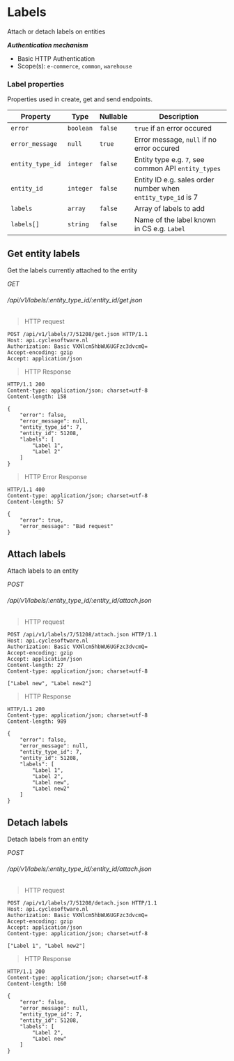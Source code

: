 # Labels #

Attach or detach labels on entities

***Authentication mechanism***

- Basic HTTP Authentication
- Scope(s): `e-commerce`, `common`, `warehouse`

### Label properties

Properties used in create, get and send endpoints.

| Property         | Type      | Nullable | Description                                                  |
|------------------|-----------|----------|--------------------------------------------------------------|
| `error`          | `boolean` | `false`  | `true` if an error occured                                   |
| `error_message`  | `null`    | `true`   | Error message, `null` if no error occured                    |
| `entity_type_id` | `integer` | `false`  | Entity type e.g. `7`, see common API `entity_types`          |
| `entity_id`      | `integer` | `false`  | Entity ID e.g. sales order number when `entity_type_id` is 7 |
| `labels`         | `array`   | `false`  | Array of labels to add                                       |
| `labels[]`       | `string`  | `false`  | Name of the label known in CS e.g. `Label `                  |

## Get entity labels

Get the labels currently attached to the entity

<div class="api-endpoint">
	<div class="endpoint-data">
		<i class="label label-post">GET</i>
		<h6>/api/v1/labels/:entity_type_id/:entity_id/get.json</h6>
	</div>
</div>

> HTTP request

```http
POST /api/v1/labels/7/51208/get.json HTTP/1.1
Host: api.cyclesoftware.nl
Authorization: Basic VXNlcm5hbWU6UGFzc3dvcmQ=
Accept-encoding: gzip
Accept: application/json
```

> HTTP Response

```http
HTTP/1.1 200 
Content-type: application/json; charset=utf-8
Content-length: 158

{
    "error": false,
    "error_message": null,
    "entity_type_id": 7,
    "entity_id": 51208,
    "labels": [
        "Label 1",
        "Label 2"
    ]
}
```

> HTTP Error Response

```http
HTTP/1.1 400 
Content-type: application/json; charset=utf-8
Content-length: 57

{
    "error": true,
    "error_message": "Bad request"
}
```

## Attach labels

Attach labels to an entity

<div class="api-endpoint">
<div class="endpoint-data">
		<i class="label label-post">POST</i>
		<h6>/api/v1/labels/:entity_type_id/:entity_id/attach.json</h6>
	</div>
</div>

> HTTP request

```http
POST /api/v1/labels/7/51208/attach.json HTTP/1.1
Host: api.cyclesoftware.nl
Authorization: Basic VXNlcm5hbWU6UGFzc3dvcmQ=
Accept-encoding: gzip
Accept: application/json
Content-length: 27 
Content-type: application/json; charset=utf-8

["Label new", "Label new2"]
```

> HTTP Response

```http
HTTP/1.1 200 
Content-type: application/json; charset=utf-8
Content-length: 989

{
    "error": false,
    "error_message": null,
    "entity_type_id": 7,
    "entity_id": 51208,
    "labels": [
        "Label 1",
        "Label 2",
        "Label new",
        "Label new2"
    ]
}
```

## Detach labels

Detach labels from an entity

<div class="api-endpoint">
<div class="endpoint-data">
		<i class="label label-post">POST</i>
		<h6>/api/v1/labels/:entity_type_id/:entity_id/attach.json</h6>
	</div>
</div>

> HTTP request

```http
POST /api/v1/labels/7/51208/detach.json HTTP/1.1
Host: api.cyclesoftware.nl
Authorization: Basic VXNlcm5hbWU6UGFzc3dvcmQ=
Accept-encoding: gzip
Accept: application/json
Content-type: application/json; charset=utf-8

["Label 1", "Label new2"]
```

> HTTP Response

```http
HTTP/1.1 200 
Content-type: application/json; charset=utf-8
Content-length: 160

{
    "error": false,
    "error_message": null,
    "entity_type_id": 7,
    "entity_id": 51208,
    "labels": [
        "Label 2",
        "Label new"
    ]
}
```

